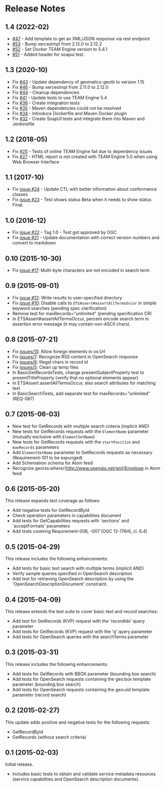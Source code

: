 # Release Notes

## 1.4 (2022-02)
* [#47](https://github.com/opengeospatial/ets-cat30/issues/47) - Add template to get an XML/JSON response via rest endpoint
* [#53](https://github.com/opengeospatial/ets-cat30/pull/53) - Bump xercesImpl from 2.12.0 to 2.12.2
* [#52](https://github.com/opengeospatial/ets-cat30/pull/52) - Set Docker TEAM Engine version to 5.4.1
* [#51](https://github.com/opengeospatial/ets-cat30/pull/51) - Added header for soapui test.

## 1.3 (2020-10)
* Fix [#43](https://github.com/opengeospatial/ets-cat30/issues/43) - Update dependency of geomatics-geotk to version 1.15
* Fix [#46](https://github.com/opengeospatial/ets-cat30/pull/46) - Bump xercesImpl from 2.11.0 to 2.12.0
* Fix [#44](https://github.com/opengeospatial/ets-cat30/issues/44) - Cleanup dependencies
* Fix [#41](https://github.com/opengeospatial/ets-cat30/issues/41) - Update tests to use TEAM Engine 5.4
* Fix [#39](https://github.com/opengeospatial/ets-cat30/issues/39) - Create integration tests
* Fix [#35](https://github.com/opengeospatial/ets-cat30/issues/35) - Maven dependencies could not be resolved
* Fix [#34](https://github.com/opengeospatial/ets-cat30/issues/34) - Introduce Dockerfile and Maven Docker plugin
* Fix [#32](https://github.com/opengeospatial/ets-cat30/issues/32) - Create SoapUI tests and integrate them into Maven and Jenkinsfile

## 1.2 (2018-05)
* Fix [#25](https://github.com/opengeospatial/ets-cat30/issues/25) - Tests of online TEAM Engine fail due to dependency issues
* Fix [#27](https://github.com/opengeospatial/ets-cat30/issues/27) - HTML report is not created with TEAM Engine 5.0 when using Web Browser Interface

## 1.1 (2017-10)
* Fix [issue #24](https://github.com/opengeospatial/ets-cat30/issues/24) - Update CTL with better information about conformance classes
* Fix [issue #23](https://github.com/opengeospatial/ets-cat30/issues/23) - Test shows status Beta when it needs to show status Final.

## 1.0 (2016-12)

* Fix [issue #22](https://github.com/opengeospatial/ets-cat30/issues/22) - Tag 1.0 - Test got approved by OGC
* Fix [issue #21](https://github.com/opengeospatial/ets-cat30/issues/21) - Update documentation with correct version numbers and convert to markdown

## 0.10 (2015-10-30)

*   Fix [issue #17](https://github.com/opengeospatial/ets-cat30/issues/17): Multi-byte characters are not encoded in search term

## 0.9 (2015-09-01)

*   Fix [issue #12](https://github.com/opengeospatial/ets-cat30/issues/12): Write results to user-specified directory
*   Fix [issue #10](https://github.com/opengeospatial/ets-cat30/issues/10): Disable calls to `ETSAssert#assertAllTermsOccur` in simple keyword searches (pending spec clarification)
*   Remove test for maxRecords="unlimited" (pending specification CR)
*   In ETSAssert#assertAllTermsOccur, percent encode search term in assertion error message (it may contain non-ASCII chars).

## 0.8 (2015-07-21)

*   Fix [issues/15](https://github.com/opengeospatial/ets-cat30/issues/15): Allow foreign elements in os:Url
*   Fix [issues/7](https://github.com/opengeospatial/ets-cat30/issues/7): Recognize RSS content in OpenSearch response
*   Fix [issues/6](https://github.com/opengeospatial/ets-cat30/issues/6): Illegal chars in record id
*   Fix [issues/5](https://github.com/opengeospatial/ets-cat30/issues/5): Clean up temp files
*   In BasicGetRecordsTests, change presentSubjectProperty test to presentTitleProperty (verify that no optional elements appear)
*   In ETSAssert.assertAllTermsOccur, also search attributes for matching text
*   In BasicSearchTests, add separate test for maxRecords="unlimited" (REQ-087)

## 0.7 (2015-06-03)

*   New test for GetRecords with multiple search criteria (implicit AND)
*   New tests for GetRecords requests with the `ElementName` parameter (mutually exclusive with `ElementSetName`)
*   New tests for GetRecords requests with the `startPosition` and `maxRecords` parameters
*   Add `ElementSetName` parameter to GetRecords requests as necessary (Requirement-101 to be expunged)
*   Add Schematron schema for Atom feed
*   Recognize georss:where/{http://www.opengis.net/gml}Envelope in Atom feed

## 0.6 (2015-05-20)

This release expands test coverage as follows:

*   Add negative tests for GetRecordById
*   Check operation parameters in capabilities document
*   Add tests for GetCapabilities requests with 'sections' and 'acceptFormats' parameters
*   Add tests covering Requirement-006, -007 (OGC 12-176r6, cl. 6.4)

## 0.5 (2015-04-29)

This release includes the following enhancements:

*   Add tests for basic text search with multiple terms (implicit AND)
*   Verify sample queries specified in OpenSearch description
*   Add test for retrieving OpenSearch description by using the 'OpenSearchDescriptionDocument' constraint.

## 0.4 (2015-04-09)

This release extends the test suite to cover basic text and record searches:

*   Add test for GetRecords (KVP) request with the 'recordIds' query parameter
*   Add tests for GetRecords (KVP) request with the 'q' query parameter
*   Add tests for OpenSearch queries with the searchTerms parameter

## 0.3 (2015-03-31)

This release includes the following enhancements:

*   Add tests for GetRecords with BBOX parameter (bounding box search)
*   Add tests for OpenSearch requests containing the geo:box template parameter (bounding box search)
*   Add tests for OpenSearch requests containing the geo:uid template parameter (record search)

## 0.2 (2015-02-27)

This update adds positive and negative tests for the following requests:

*   GetRecordById
*   GetRecords (without search criteria)

## 0.1 (2015-02-03)

Initial release.

*   Includes basic tests to obtain and validate service metadata resources (service capabilities and OpenSearch description documents).
